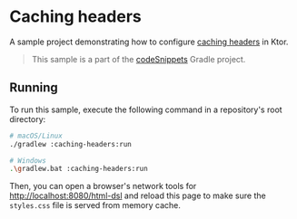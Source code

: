 # Caching headers
A sample project demonstrating how to configure [caching headers](https://ktor.io/docs/caching.html) in Ktor.

> This sample is a part of the [codeSnippets](../../README.md) Gradle project.

## Running
To run this sample, execute the following command in a repository's root directory:
```bash
# macOS/Linux
./gradlew :caching-headers:run

# Windows
.\gradlew.bat :caching-headers:run
```

Then, you can open a browser's network tools for [http://localhost:8080/html-dsl](http://localhost:8080/html-dsl) and reload this page to make sure the `styles.css` file is served from memory cache.